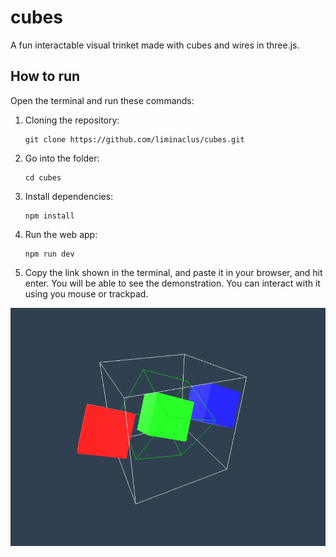 # cubes
A fun interactable visual trinket made with cubes and wires in three.js.

## How to run
Open the terminal and run these commands:

1. Cloning the repository:
   ```
   git clone https://github.com/liminaclus/cubes.git
   ```
2. Go into the folder:
   ```
   cd cubes
   ```
3. Install dependencies:
   ```
   npm install
   ```
4. Run the web app:
   ```
   npm run dev
   ```
5. Copy the link shown in the terminal, and paste it in your browser, and hit enter.
   You will be able to see the demonstration. You can interact with it using you mouse or trackpad.

![screenshot](screenshot1.png)
